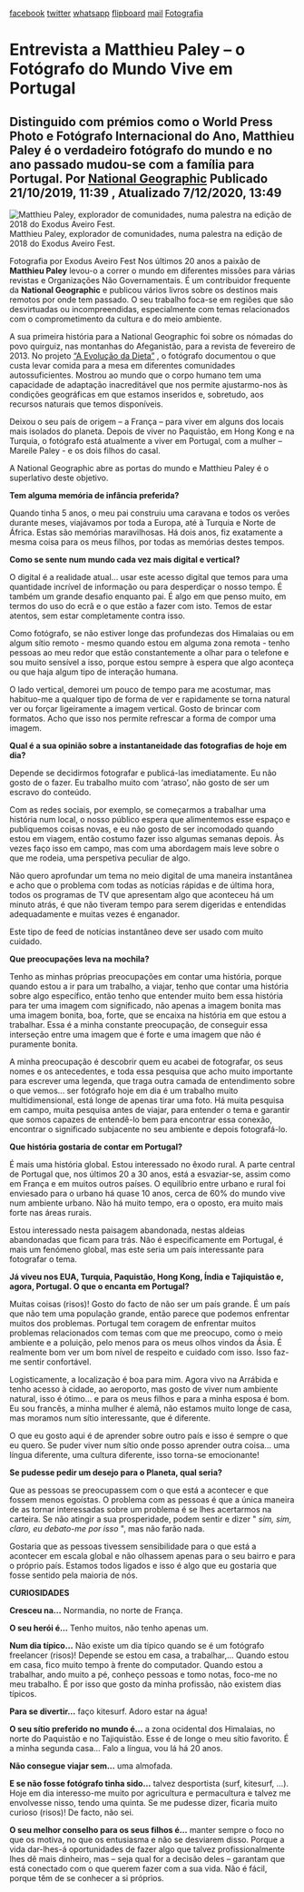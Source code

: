[facebook](https://www.facebook.com/sharer/sharer.php?u=https%3A%2F%2Fwww.natgeo.pt%2Ffotografia%2F2019%2F10%2Fentrevista-matthieu-paley-o-fotografo-do-mundo-vive-em-portugal) [twitter](https://twitter.com/share?url=https%3A%2F%2Fwww.natgeo.pt%2Ffotografia%2F2019%2F10%2Fentrevista-matthieu-paley-o-fotografo-do-mundo-vive-em-portugal&via=natgeo&text=Entrevista%20a%20Matthieu%20Paley%20%E2%80%93%20o%20Fot%C3%B3grafo%20do%20Mundo%20Vive%20em%20Portugal) [whatsapp](https://web.whatsapp.com/send?text=https%3A%2F%2Fwww.natgeo.pt%2Ffotografia%2F2019%2F10%2Fentrevista-matthieu-paley-o-fotografo-do-mundo-vive-em-portugal) [flipboard](https://share.flipboard.com/bookmarklet/popout?v=2&title=Entrevista%20a%20Matthieu%20Paley%20%E2%80%93%20o%20Fot%C3%B3grafo%20do%20Mundo%20Vive%20em%20Portugal&url=https%3A%2F%2Fwww.natgeo.pt%2Ffotografia%2F2019%2F10%2Fentrevista-matthieu-paley-o-fotografo-do-mundo-vive-em-portugal) [mail](mailto:?subject=NatGeo&body=https%3A%2F%2Fwww.natgeo.pt%2Ffotografia%2F2019%2F10%2Fentrevista-matthieu-paley-o-fotografo-do-mundo-vive-em-portugal%20-%20Entrevista%20a%20Matthieu%20Paley%20%E2%80%93%20o%20Fot%C3%B3grafo%20do%20Mundo%20Vive%20em%20Portugal) [Fotografia](https://www.natgeo.pt/fotografia) 
# Entrevista a Matthieu Paley – o Fotógrafo do Mundo Vive em Portugal 
## Distinguido com prémios como o World Press Photo e Fotógrafo Internacional do Ano, Matthieu Paley é o verdadeiro fotógrafo do mundo e no ano passado mudou-se com a família para Portugal. Por [National Geographic](https://www.natgeo.pt/autor/national-geographic) Publicado 21/10/2019, 11:39 , Atualizado 7/12/2020, 13:49 
![Matthieu Paley, explorador de comunidades, numa palestra na edição de 2018 do Exodus Aveiro Fest.](img/files_styles_image_00_public_matthieu_paley_medium.jpg, "Matthieu Paley, explorador de comunidades, numa palestra na edição de 2018 do Exodus Aveiro Fest.")
Matthieu Paley, explorador de comunidades, numa palestra na edição de 2018 do Exodus Aveiro Fest. 

Fotografia por Exodus Aveiro Fest Nos últimos 20 anos a paixão de **Matthieu Paley** levou-o a correr o mundo em diferentes missões para várias revistas e Organizações Não Governamentais. É um contribuidor frequente da **National Geographic** e publicou vários livros sobre os destinos mais remotos por onde tem passado. O seu trabalho foca-se em regiões que são desvirtuadas ou incompreendidas, especialmente com temas relacionados com o comprometimento da cultura e do meio ambiente. 

A sua primeira história para a National Geographic foi sobre os nómadas do povo quirguiz, nas montanhas do Afeganistão, para a revista de fevereiro de 2013. No projeto [“A Evolução da Dieta”](https://www.nationalgeographic.com/foodfeatures/evolution-of-diet/) , o fotógrafo documentou o que custa levar comida para a mesa em diferentes comunidades autossuficientes. Mostrou ao mundo que o corpo humano tem uma capacidade de adaptação inacreditável que nos permite ajustarmo-nos às condições geográficas em que estamos inseridos e, sobretudo, aos recursos naturais que temos disponíveis. 

Deixou o seu país de origem – a França – para viver em alguns dos locais mais isolados do planeta. Depois de viver no Paquistão, em Hong Kong e na Turquia, o fotógrafo está atualmente a viver em Portugal, com a mulher – Mareile Paley - e os dois filhos do casal. 

A National Geographic abre as portas do mundo e Matthieu Paley é o superlativo deste objetivo. 

**Tem alguma memória de infância preferida?** 

Quando tinha 5 anos, o meu pai construiu uma caravana e todos os verões durante meses, viajávamos por toda a Europa, até à Turquia e Norte de África. Estas são memórias maravilhosas. Há dois anos, fiz exatamente a mesma coisa para os meus filhos, por todas as memórias destes tempos. 

**Como se sente num mundo cada vez mais digital e vertical?** 

O digital é a realidade atual… usar este acesso digital que temos para uma quantidade incrível de informação ou para desperdiçar o nosso tempo. É também um grande desafio enquanto pai. É algo em que penso muito, em termos do uso do ecrã e o que estão a fazer com isto. Temos de estar atentos, sem estar completamente contra isso. 

Como fotógrafo, se não estiver longe das profundezas dos Himalaias ou em algum sítio remoto - mesmo quando estou em alguma zona remota - tenho pessoas ao meu redor que estão constantemente a olhar para o telefone e sou muito sensível a isso, porque estou sempre à espera que algo aconteça ou que haja algum tipo de interação humana. 

O lado vertical, demorei um pouco de tempo para me acostumar, mas habituo-me a qualquer tipo de forma de ver e rapidamente se torna natural ver ou forçar ligeiramente a imagem vertical. Gosto de brincar com formatos. Acho que isso nos permite refrescar a forma de compor uma imagem. 

**Qual é a sua opinião sobre a instantaneidade das fotografias de hoje em dia?** 

Depende se decidirmos fotografar e publicá-las imediatamente. Eu não gosto de o fazer. Eu trabalho muito com ‘atraso’, não gosto de ser um escravo do conteúdo. 

Com as redes sociais, por exemplo, se começarmos a trabalhar uma história num local, o nosso público espera que alimentemos esse espaço e publiquemos coisas novas, e eu não gosto de ser incomodado quando estou em viagem, então costumo fazer isso algumas semanas depois. Às vezes faço isso em campo, mas com uma abordagem mais leve sobre o que me rodeia, uma perspetiva peculiar de algo. 

Não quero aprofundar um tema no meio digital de uma maneira instantânea e acho que o problema com todas as notícias rápidas e de última hora, todos os programas de TV que apresentam algo que aconteceu há um minuto atrás, é que não tiveram tempo para serem digeridas e entendidas adequadamente e muitas vezes é enganador. 

Este tipo de feed de notícias instantâneo deve ser usado com muito cuidado. 

**Que preocupações leva na mochila?** 

Tenho as minhas próprias preocupações em contar uma história, porque quando estou a ir para um trabalho, a viajar, tenho que contar uma história sobre algo específico, então tenho que entender muito bem essa história para ter uma imagem com significado, não apenas a imagem bonita mas uma imagem bonita, boa, forte, que se encaixa na história em que estou a trabalhar. Essa é a minha constante preocupação, de conseguir essa interseção entre uma imagem que é forte e uma imagem que não é puramente bonita. 

A minha preocupação é descobrir quem eu acabei de fotografar, os seus nomes e os antecedentes, e toda essa pesquisa que acho muito importante para escrever uma legenda, que traga outra camada de entendimento sobre o que vemos... ser fotógrafo hoje em dia é um trabalho muito multidimensional, está longe de apenas tirar uma foto. Há muita pesquisa em campo, muita pesquisa antes de viajar, para entender o tema e garantir que somos capazes de entendê-lo bem para encontrar essa conexão, encontrar o significado subjacente no seu ambiente e depois fotografá-lo. 

**Que história gostaria de contar em Portugal?** 

É mais uma história global. Estou interessado no êxodo rural. A parte central de Portugal que, nos últimos 20 a 30 anos, está a esvaziar-se, assim como em França e em muitos outros países. O equilíbrio entre urbano e rural foi enviesado para o urbano há quase 10 anos, cerca de 60% do mundo vive num ambiente urbano. Não há muito tempo, era o oposto, era muito mais forte nas áreas rurais. 

Estou interessado nesta paisagem abandonada, nestas aldeias abandonadas que ficam para trás. Não é especificamente em Portugal, é mais um fenómeno global, mas este seria um país interessante para fotografar o tema. 

**Já viveu nos EUA, Turquia, Paquistão, Hong Kong, Índia e Tajiquistão e, agora, Portugal. O que o encanta em Portugal?** 

Muitas coisas (risos)! Gosto do facto de não ser um país grande. É um país que não tem uma população grande, então parece que podemos enfrentar muitos dos problemas. Portugal tem coragem de enfrentar muitos problemas relacionados com temas com que me preocupo, como o meio ambiente e a poluição, pelo menos para os meus olhos vindos da Ásia. É realmente bom ver um bom nível de respeito e cuidado com isso. Isso faz-me sentir confortável. 

Logisticamente, a localização é boa para mim. Agora vivo na Arrábida e tenho acesso à cidade, ao aeroporto, mas gosto de viver num ambiente natural, isso é ótimo... e para os meus filhos e para a minha esposa é bom. Eu sou francês, a minha mulher é alemã, não estamos muito longe de casa, mas moramos num sítio interessante, que é diferente. 

O que eu gosto aqui é de aprender sobre outro país e isso é sempre o que eu quero. Se puder viver num sítio onde posso aprender outra coisa... uma língua diferente, uma cultura diferente, isso torna-se emocionante! 

**Se pudesse pedir um desejo para o Planeta, qual seria?** 

Que as pessoas se preocupassem com o que está a acontecer e que fossem menos egoístas. O problema com as pessoas é que a única maneira de as tornar interessadas sobre um problema é se lhes acertarmos na carteira. Se não atingir a sua prosperidade, podem sentir e dizer " _sim, sim, claro, eu debato-me por isso_ ", mas não farão nada. 

Gostaria que as pessoas tivessem sensibilidade para o que está a acontecer em escala global e não olhassem apenas para o seu bairro e para o próprio país. Estamos todos ligados e isso é algo que eu gostaria que fosse sentido pela maioria de nós. 

**CURIOSIDADES** 

**Cresceu na…** Normandia, no norte de França. 

**O seu herói é…** Tenho muitos, não tenho apenas um. 

**Num dia típico…** Não existe um dia típico quando se é um fotógrafo freelancer (risos)! Depende se estou em casa, a trabalhar,... Quando estou em casa, fico muito tempo à frente do computador. Quando estou a trabalhar, ando muito a pé, conheço pessoas e tomo notas, foco-me no meu trabalho. É por isso que gosto da minha profissão, não existem dias típicos. 

**Para se divertir…** faço kitesurf. Adoro estar na água! 

**O seu sítio preferido no mundo é…** a zona ocidental dos Himalaias, no norte do Paquistão e no Tajiquistão. Esse é de longe o meu sítio favorito. É a minha segunda casa… Falo a língua, vou lá há 20 anos. 

**Não consegue viajar sem…** uma almofada. 

**E se não fosse fotógrafo tinha sido…** talvez desportista (surf, kitesurf, ...). Hoje em dia interesso-me muito por agricultura e permacultura e talvez me envolvesse nisso, tendo uma quinta. Se me pudesse dizer, ficaria muito curioso (risos)! De facto, não sei. 

**O seu melhor conselho para os seus filhos é…** manter sempre o foco no que os motiva, no que os entusiasma e não se desviarem disso. Porque a vida dar-lhes-á oportunidades de fazer algo que talvez profissionalmente lhes dê mais dinheiro, mas – seja qual for a decisão deles – garantam que está conectado com o que querem fazer com a sua vida. Não é fácil, porque têm de se conhecer a si próprios. 

